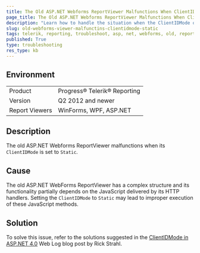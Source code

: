 ```yaml
---
title: The Old ASP.NET Webforms ReportViewer Malfunctions When ClientIDMode Is Static
page_title: The Old ASP.NET Webforms ReportViewer Malfunctions When ClientIDMode Is Static
description: "Learn how to handle the situation when the ClientIDMode of the old ASP.NET Webforms ReportViewer is set to Static."
slug: old-webforms-viewer-malfunctins-clientidmode-static
tags: telerik, reporting, troubleshoot, asp, net, webforms, old, reportviewer, malfunctions, when, clientidmode, set, to, static
published: True
type: troubleshooting
res_type: kb
---
```


## Environment

<table>
	<tbody>
		<tr>
			<td>Product</td>
			<td>Progress® Telerik® Reporting</td>
		</tr>
		<tr>
			<td>Version</td>
			<td>Q2 2012 and newer</td>
		</tr>
	        <tr>
			<td>Report Viewers</td>
			<td>WinForms, WPF, ASP.NET</td>
		</tr>
	</tbody>
</table>

## Description

The old ASP.NET Webforms ReportViewer malfunctions when its `ClientIDMode` is set to `Static`.

## Cause

The old ASP.NET WebForms ReportViewer has a complex structure and its functionality partially depends on the JavaScript delivered by its HTTP handlers. Setting the `ClientIDMode` to `Static` may lead to improper execution of these JavaScript methods.

## Solution  

To solve this issue, refer to the solutions suggested in the [ClientIDMode in ASP.NET 4.0](https://weblog.west-wind.com/posts/2009/Nov/07/ClientIDMode-in-ASPNET-40) Web Log blog post by Rick Strahl.
